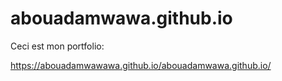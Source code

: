 # abouadamwawa.github.io
Ceci est mon portfolio:

https://abouadamwawawa.github.io/abouadamwawa.github.io/
